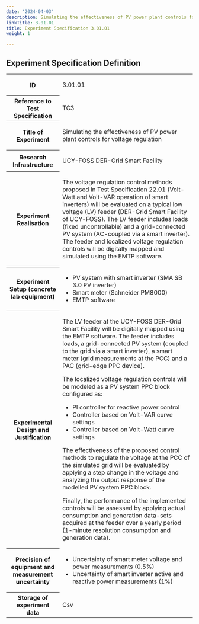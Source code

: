 ```yaml
---
date: '2024-04-03'
description: Simulating the effectiveness of PV power plant controls for voltage regulation
linkTitle: 3.01.01
title: Experiment Specification 3.01.01
weight: 1

---
```



## Experiment Specification Definition


<table>
<tr>
<th colspan=1>
ID</th>
<td colspan=1>
<p>3.01.01</p></td>
</tr>
<tr>
<th colspan=1>
Reference to Test Specification</th>
<td colspan=1>
<p>TC3</p></td>
</tr>
<tr>
<th colspan=1>
Title of Experiment</th>
<td colspan=1>
<p>Simulating the effectiveness of PV power plant controls for voltage regulation</p></td>
</tr>
<tr>
<th colspan=1>
Research Infrastructure</th>
<td colspan=1>
<p>UCY-FOSS DER-Grid Smart Facility </p></td>
</tr>
<tr>
<th colspan=1>
Experiment Realisation</th>
<td colspan=1>
<p>The voltage regulation control methods proposed in Test Specification 22.01 (Volt-Watt and Volt-VAR operation of smart inverters) will be evaluated on a typical low voltage (LV) feeder (DER-Grid Smart Facility of UCY-FOSS). The LV feeder includes loads (fixed uncontrollable) and a grid-connected PV system (AC-coupled via a smart inverter). The feeder and localized voltage regulation controls will be digitally mapped and simulated using the EMTP software.   </p></td>
</tr>
<tr>
<th colspan=1>
Experiment Setup 
(concrete lab equipment)</th>
<td colspan=1>
<ul>
<li>PV system with smart inverter (SMA SB 3.0 PV inverter)</li>
<li>Smart meter (Schneider PM8000)</li>
<li>EMTP software</li>
</ul></td>
</tr>
<tr>
<th colspan=1>
Experimental Design and 
Justification</th>
<td colspan=1>
<p>The LV feeder at the UCY-FOSS DER-Grid Smart Facility will be digitally mapped using the EMTP software. The feeder includes loads, a grid-connected PV system (coupled to the grid via a smart inverter), a smart meter (grid measurements at the PCC) and a PAC (grid-edge PPC device). </p><p>The localized voltage regulation controls will be modeled as a PV system PPC block configured as:</p><ul>
<li>PI controller for reactive power control</li>
<li>Controller based on Volt-VAR curve settings</li>
<li>Controller based on Volt-Watt curve settings</li>
</ul><p>The effectiveness of the proposed control methods to regulate the voltage at the PCC of the simulated grid will be evaluated by applying a step change in the voltage and analyzing the output response of the modelled PV system PPC block. </p><p>Finally, the performance of the implemented controls will be assessed by applying actual consumption and generation data-sets acquired at the feeder over a yearly period (1-minute resolution consumption and generation data).</p></td>
</tr>
<tr>
<th colspan=1>
Precision of equipment and measurement uncertainty</th>
<td colspan=1>
<ul>
<li>Uncertainty of smart meter voltage and power measurements (0.5%)</li>
<li>Uncertainty of smart inverter active and reactive power measurements (1%)</li>
</ul></td>
</tr>
<tr>
<th colspan=1>
Storage of experiment data</th>
<td colspan=1>
<p>Csv</p></td>
</tr>
</table>


